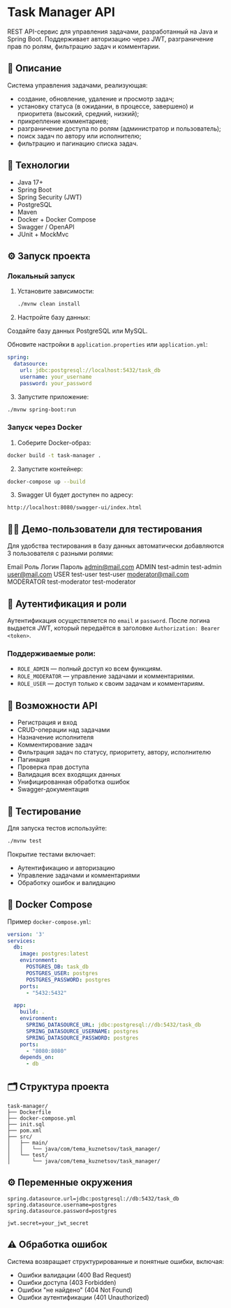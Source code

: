 # Task Manager API

REST API-сервис для управления задачами, разработанный на Java и Spring Boot. Поддерживает авторизацию через JWT, разграничение прав по ролям, фильтрацию задач и комментарии.

## 📌 Описание

Система управления задачами, реализующая:

- создание, обновление, удаление и просмотр задач;
- установку статуса (в ожидании, в процессе, завершено) и приоритета (высокий, средний, низкий);
- прикрепление комментариев;
- разграничение доступа по ролям (администратор и пользователь);
- поиск задач по автору или исполнителю;
- фильтрацию и пагинацию списка задач.

## 🚀 Технологии

- Java 17+
- Spring Boot
- Spring Security (JWT)
- PostgreSQL
- Maven
- Docker + Docker Compose
- Swagger / OpenAPI
- JUnit + MockMvc

## ⚙️ Запуск проекта

### Локальный запуск

1. Установите зависимости:
   ```bash
   ./mvnw clean install
   ```

2. Настройте базу данных:

Создайте базу данных PostgreSQL или MySQL.

Обновите настройки в `application.properties` или `application.yml`:

```yaml
spring:
  datasource:
    url: jdbc:postgresql://localhost:5432/task_db
    username: your_username
    password: your_password
```

3. Запустите приложение:

```bash
./mvnw spring-boot:run
```

### Запуск через Docker

1. Соберите Docker-образ:

```bash
docker build -t task-manager .
```

2. Запустите контейнер:

```bash
docker-compose up --build
```

3. Swagger UI будет доступен по адресу:

```
http://localhost:8080/swagger-ui/index.html
```
## 🧑‍💻 Демо-пользователи для тестирования
Для удобства тестирования в базу данных автоматически добавляются 3 пользователя с разными ролями:

Email	              Роль	       Логин	        Пароль
admin@mail.com	      ADMIN	       test-admin	    test-admin
user@mail.com	      USER	       test-user	    test-user
moderator@mail.com	  MODERATOR	   test-moderator	test-moderator

## 🔐 Аутентификация и роли

Аутентификация осуществляется по `email` и `password`. После логина выдается JWT, который передаётся в заголовке `Authorization: Bearer <token>`.

### Поддерживаемые роли:

- `ROLE_ADMIN` — полный доступ ко всем функциям.
- `ROLE_MODERATOR` — управление задачами и комментариями.
- `ROLE_USER` — доступ только к своим задачам и комментариям.

## 🧩 Возможности API

- Регистрация и вход
- CRUD-операции над задачами
- Назначение исполнителя
- Комментирование задач
- Фильтрация задач по статусу, приоритету, автору, исполнителю
- Пагинация
- Проверка прав доступа
- Валидация всех входящих данных
- Унифицированная обработка ошибок
- Swagger-документация

## 🧪 Тестирование

Для запуска тестов используйте:

```bash
./mvnw test
```

Покрытие тестами включает:

- Аутентификацию и авторизацию
- Управление задачами и комментариями
- Обработку ошибок и валидацию

## 🐳 Docker Compose

Пример `docker-compose.yml`:

```yaml
version: '3'
services:
  db:
    image: postgres:latest
    environment:
      POSTGRES_DB: task_db
      POSTGRES_USER: postgres
      POSTGRES_PASSWORD: postgres
    ports:
      - "5432:5432"

  app:
    build: .
    environment:
      SPRING_DATASOURCE_URL: jdbc:postgresql://db:5432/task_db
      SPRING_DATASOURCE_USERNAME: postgres
      SPRING_DATASOURCE_PASSWORD: postgres
    ports:
      - "8080:8080"
    depends_on:
      - db
```

## 🗂 Структура проекта

```
task-manager/
├── Dockerfile
├── docker-compose.yml
├── init.sql
├── pom.xml
├── src/
│   ├── main/
│   │   └── java/com/tema_kuznetsov/task_manager/
│   └── test/
│       └── java/com/tema_kuznetsov/task_manager/
```

## ⚙️ Переменные окружения

```properties
spring.datasource.url=jdbc:postgresql://db:5432/task_db
spring.datasource.username=postgres
spring.datasource.password=postgres

jwt.secret=your_jwt_secret
```

## ⚠️ Обработка ошибок

Система возвращает структурированные и понятные ошибки, включая:

- Ошибки валидации (400 Bad Request)
- Ошибки доступа (403 Forbidden)
- Ошибки "не найдено" (404 Not Found)
- Ошибки аутентификации (401 Unauthorized)
